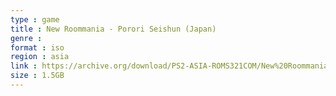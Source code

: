 ```yaml
---
type : game
title : New Roommania - Porori Seishun (Japan)
genre : 
format : iso
region : asia
link : https://archive.org/download/PS2-ASIA-ROMS321COM/New%20Roommania%20-%20Porori%20Seishun%20%28Japan%29.7z
size : 1.5GB
---
```

